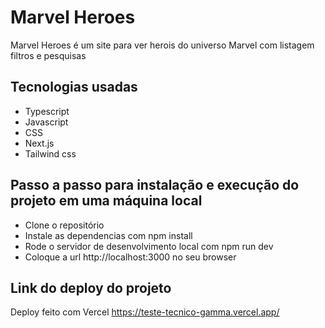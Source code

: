 # Marvel Heroes

Marvel Heroes é um site para ver herois do universo Marvel com listagem filtros e pesquisas

## Tecnologias usadas
* Typescript
* Javascript
* CSS
* Next.js
* Tailwind css

## Passo a passo para instalação e execução do projeto em uma máquina local
* Clone o repositório
* Instale as dependencias com npm install
* Rode o servidor de desenvolvimento local com npm run dev
* Coloque a url http://localhost:3000 no seu browser

## Link do deploy do projeto
Deploy feito com Vercel
https://teste-tecnico-gamma.vercel.app/
